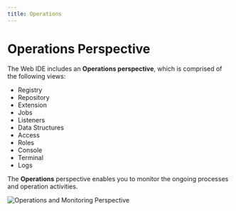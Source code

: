 ```yaml
---
title: Operations
---
```


Operations Perspective
===

The Web IDE includes an **Operations perspective**, which is comprised of the following views:

* Registry
* Repository
* Extension 
* Jobs
* Listeners
* Data Structures
* Access
* Roles
* Console
* Terminal
* Logs

The **Operations** perspective enables you to monitor the ongoing processes and operation activities.

![Operations and Monitoring Perspective](../../../images/ide_perspective_operations.png)
